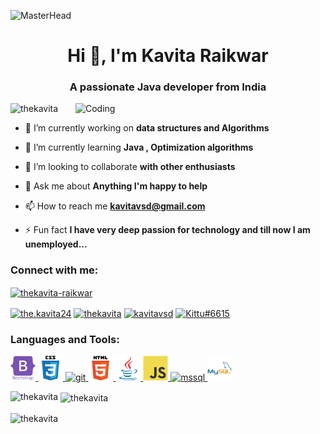 ![MasterHead](https://1.bp.blogspot.com/-ht2sMbKWUFM/WDZwyEpjNWI/AAAAAAAELWs/7qDNe3BYrQsVNTAOIjOGXTbuWTezkjADACLcB/s1600/AS000620_11.gif)
<h1 align="center">Hi 👋, I'm Kavita Raikwar</h1>
<h3 align="center">A passionate Java developer from India</h3>
<img align="right" alt="Coding" width="400" src="https://camo.githubusercontent.com/4aa77ea32aa4d7be626e833b160f3d8923c133cd32c34fefbdc43c8abfcff710/68747470733a2f2f63646e2e6472696262626c652e636f6d2f75736572732f323730343431342f73637265656e73686f74732f373436363930332f6d656469612f62303861623537363331366264343538326665663138396634373163643965352e676966">

<p align="left"> <img src="https://komarev.com/ghpvc/?username=thekavita&label=Profile%20views&color=0e75b6&style=flat" alt="thekavita" /> </p>

- 🔭 I’m currently working on **data structures and Algorithms**

- 🌱 I’m currently learning **Java , Optimization algorithms**

- 👯 I’m looking to collaborate  **with other enthusiasts**

- 💬 Ask me about **Anything I'm happy to help**

- 📫 How to reach me **kavitavsd@gmail.com**



- ⚡ Fun fact **I have very deep passion for technology and till now I am unemployed...**

<h3 align="left">Connect with me:</h3>
<p align="left">
<a href="https://linkedin.com/in/thekavita-raikwar" target="blank"><img align="center" src="https://raw.githubusercontent.com/rahuldkjain/github-profile-readme-generator/master/src/images/icons/Social/linked-in-alt.svg" alt="thekavita-raikwar" height="30" width="40" /></a>

<a href="https://instagram.com/the.kavita24" target="blank"><img align="center" src="https://raw.githubusercontent.com/rahuldkjain/github-profile-readme-generator/master/src/images/icons/Social/instagram.svg" alt="the.kavita24" height="30" width="40" /></a>
<a href="https://www.leetcode.com/thekavita" target="blank"><img align="center" src="https://raw.githubusercontent.com/rahuldkjain/github-profile-readme-generator/master/src/images/icons/Social/leet-code.svg" alt="thekavita" height="30" width="40" /></a>
<a href="https://auth.geeksforgeeks.org/user/kavitavsd" target="blank"><img align="center" src="https://raw.githubusercontent.com/rahuldkjain/github-profile-readme-generator/master/src/images/icons/Social/geeks-for-geeks.svg" alt="kavitavsd" height="30" width="40" /></a>
<a href="https://discord.gg/Kittu#6615" target="blank"><img align="center" src="https://raw.githubusercontent.com/rahuldkjain/github-profile-readme-generator/master/src/images/icons/Social/discord.svg" alt="Kittu#6615" height="30" width="40" /></a>
</p>

<h3 align="left">Languages and Tools:</h3>
<p align="left"> <a href="https://getbootstrap.com" target="_blank" rel="noreferrer"> <img src="https://raw.githubusercontent.com/devicons/devicon/master/icons/bootstrap/bootstrap-plain-wordmark.svg" alt="bootstrap" width="40" height="40"/> </a> <a href="https://www.w3schools.com/css/" target="_blank" rel="noreferrer"> <img src="https://raw.githubusercontent.com/devicons/devicon/master/icons/css3/css3-original-wordmark.svg" alt="css3" width="40" height="40"/> </a> <a href="https://git-scm.com/" target="_blank" rel="noreferrer"> <img src="https://www.vectorlogo.zone/logos/git-scm/git-scm-icon.svg" alt="git" width="40" height="40"/> </a> <a href="https://www.w3.org/html/" target="_blank" rel="noreferrer"> <img src="https://raw.githubusercontent.com/devicons/devicon/master/icons/html5/html5-original-wordmark.svg" alt="html5" width="40" height="40"/> </a> <a href="https://www.java.com" target="_blank" rel="noreferrer"> <img src="https://raw.githubusercontent.com/devicons/devicon/master/icons/java/java-original.svg" alt="java" width="40" height="40"/> </a> <a href="https://developer.mozilla.org/en-US/docs/Web/JavaScript" target="_blank" rel="noreferrer"> <img src="https://raw.githubusercontent.com/devicons/devicon/master/icons/javascript/javascript-original.svg" alt="javascript" width="40" height="40"/> </a> <a href="https://www.microsoft.com/en-us/sql-server" target="_blank" rel="noreferrer"> <img src="https://www.svgrepo.com/show/303229/microsoft-sql-server-logo.svg" alt="mssql" width="40" height="40"/> </a> <a href="https://www.mysql.com/" target="_blank" rel="noreferrer"> <img src="https://raw.githubusercontent.com/devicons/devicon/master/icons/mysql/mysql-original-wordmark.svg" alt="mysql" width="40" height="40"/> </a> </p>

<p><img align="left" src="https://github-readme-stats.vercel.app/api/top-langs?username=thekavita&show_icons=true&locale=en&layout=compact" alt="thekavita" /></p>

<p>&nbsp;<img align="center" src="https://github-readme-stats.vercel.app/api?username=thekavita&show_icons=true&locale=en" alt="thekavita" /></p>

<p><img align="center" src="https://github-readme-streak-stats.herokuapp.com/?user=thekavita&" alt="thekavita" /></p>


